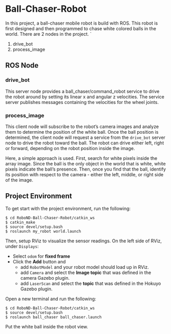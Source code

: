# Ball-Chaser-Robot
In this project, a ball-chaser mobile robot is build with ROS. This robot is first designed and then programmed to chase white colored balls in the world. There are 2 nodes in the project. `
1. drive_bot
2. process_image
## ROS Node
### drive_bot
This server node provides a ball_chaser/command_robot service to drive the robot around by setting its linear x and angular z velocities. The service server publishes messages containing the velocities for the wheel joints.
### process_image
This client node will subscribe to the robot’s camera images and analyze them to determine the position of the white ball. Once the ball position is determined, the client node will request a service from the `drive_bot` server node to drive the robot toward the ball. The robot can drive either left, right or forward, depending on the robot position inside the image. 

Here, a simple approach is used. First, search for white pixels inside the array image. Since the ball is the only object in the world that is white, white pixels indicate the ball’s presence. Then, once you find that the ball, identify its position with respect to the camera - either the left, middle, or right side of the image.
## Project Environment
To get start with the project environment, run the following:
```
$ cd RoboND-Ball-Chaser-Robot/catkin_ws
$ catkin_make
$ source devel/setup.bash
$ roslaunch my_robot world.launch
```
Then, setup RViz to visualize the sensor readings. On the left side of RViz, under `Displays`:
- Select `odom` for **fixed frame**
- Click the **Add** button and
  - add `RobotModel` and your robot model should load up in RViz.
  - add `Camera` and select the **Image topic** that was defined in the camera Gazebo plugin.
  - add `LaserScan` and select the **topic** that was defined in the Hokuyo Gazebo plugin.
  
Open a new terminal and run the following: 
```
$ cd RoboND-Ball-Chaser-Robot/catkin_ws
$ source devel/setup.bash
$ roslaunch ball_chaser ball_chaser.launch
```
Put the white ball inside the robot view.

